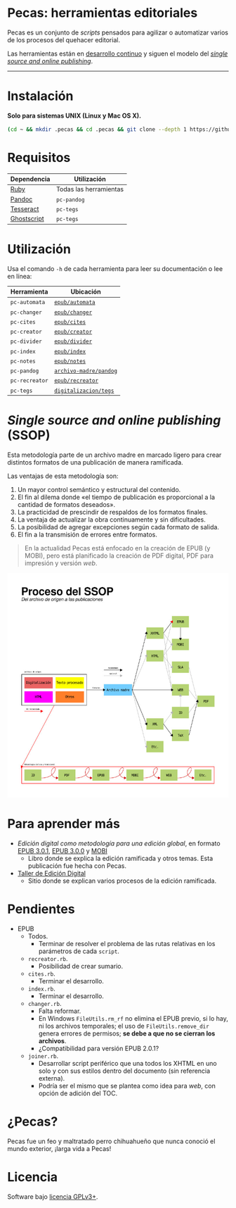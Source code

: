 # Pecas: herramientas editoriales

Pecas es un conjunto de *scripts* pensados para agilizar
o automatizar varios de los procesos del quehacer editorial.

Las herramientas están en [desarrollo continuo](https://es.wikipedia.org/wiki/Liberaci%C3%B3n_continua)
y siguen el modelo del [*single source and online publishing*](#single-source-and-online-publishing-ssop).

---

# Instalación

**Solo para sistemas UNIX (Linux y Mac OS X).**

```bash
(cd ~ && mkdir .pecas && cd .pecas && git clone --depth 1 https://github.com/NikaZhenya/pecas.git . && bash install.sh) && source ~/.bash_profile
```

# Requisitos

| Dependencia                                             | Utilización            |
|---------------------------------------------------------|------------------------|
| [Ruby](https://www.ruby-lang.org/es/)                   | Todas las herramientas |
| [Pandoc](http://pandoc.org/)                            | `pc-pandog`            |
| [Tesseract](https://github.com/tesseract-ocr/tesseract) | `pc-tegs`              |
| [Ghostscript](https://www.ghostscript.com/)             | `pc-tegs`              |

# Utilización

Usa el comando `-h` de cada herramienta para leer su documentación o lee en línea:

| Herramienta    | Ubicación                                                                                      |
|----------------|------------------------------------------------------------------------------------------------|
| `pc-automata`  | [`epub/automata`](https://github.com/NikaZhenya/pecas/tree/master/epub/automata)               |
| `pc-changer`   | [`epub/changer`](https://github.com/NikaZhenya/pecas/tree/master/epub/changer)                 |
| `pc-cites`     | [`epub/cites`](https://github.com/NikaZhenya/pecas/tree/master/epub/cites)                     |
| `pc-creator`   | [`epub/creator`](https://github.com/NikaZhenya/pecas/tree/master/epub/creator)                 |
| `pc-divider`   | [`epub/divider`](https://github.com/NikaZhenya/pecas/tree/master/epub/divider)                 |
| `pc-index`     | [`epub/index`](https://github.com/NikaZhenya/pecas/tree/master/epub/index)                     |
| `pc-notes`     | [`epub/notes`](https://github.com/NikaZhenya/pecas/tree/master/epub/notes)                     |
| `pc-pandog`    | [`archivo-madre/pandog`](https://github.com/NikaZhenya/pecas/tree/master/archivo-madre/pandog) |
| `pc-recreator` | [`epub/recreator`](https://github.com/NikaZhenya/pecas/tree/master/epub/recreator)             |
| `pc-tegs`      | [`digitalizacion/tegs`](https://github.com/NikaZhenya/pecas/tree/master/digitalizacion/tegs)   |

# *Single source and online publishing* (SSOP)

Esta metodología parte de un archivo madre en marcado ligero para crear
distintos formatos de una publicación de manera ramificada.

Las ventajas de esta metodología son:

1. Un mayor control semántico y estructural del contenido.
2. El fin al dilema donde «el tiempo de publicación es proporcional a la 
cantidad de formatos deseados».
3. La practicidad de prescindir de respaldos de los formatos finales.
4. La ventaja de actualizar la obra continuamente y sin dificultades.
5. La posibilidad de agregar excepciones según cada formato de salida.
6. El fin a la transmisión de errores entre formatos.

> En la actualidad Pecas está enfocado en la creación de EPUB (y MOBI), 
> pero está planificado la creación de PDF digital, PDF para impresión 
> y versión *web*.

![Flujo de trabajo](flujo-de-trabajo.jpg)

# Para aprender más

* *Edición digital como metodología para una edición global*, en formato [EPUB 3.0.1](https://github.com/NikaZhenya/entradas-eguaras/raw/master/ebooks/edicion_digital_como_metodologia_para_una_edicion_global.epub), [EPUB 3.0.0](https://github.com/NikaZhenya/entradas-eguaras/raw/master/ebooks/edicion_digital_como_metodologia_para_una_edicion_global_3-0-0.epub) y [MOBI](https://github.com/NikaZhenya/entradas-eguaras/raw/master/ebooks/edicion_digital_como_metodologia_para_una_edicion_global.mobi)
    * Libro donde se explica la edición ramificada y otros temas. Esta publicación fue hecha con Pecas.
* [Taller de Edición Digital](http://ted.cliteratu.re/)
    * Sitio donde se explican varios procesos de la edición ramificada.

# Pendientes

* EPUB
  * Todos.
    * Terminar de resolver el problema de las rutas relativas en los parámetros de cada `script`.
  * `recreator.rb`.
    * Posibilidad de crear sumario.
  * `cites.rb`.
    * Terminar el desarrollo.
  * `index.rb`.
    * Terminar el desarrollo.
  * `changer.rb`.
    * Falta reformar.
    * En Windows `FileUtils.rm_rf` no elimina el EPUB previo, si lo hay, ni los archivos temporales; el uso de `FileUtils.remove_dir` genera errores de permisos; **se debe a que no se cierran los archivos**.
    * ¿Compatibilidad para versión EPUB 2.0.1?
  * `joiner.rb`.
    * Desarrollar script periférico que una todos los XHTML en uno solo y con sus estilos dentro del documento (sin referencia externa).
    * Podría ser el mismo que se plantea como idea para *web*, con opción de adición del TOC.

# ¿Pecas?

Pecas fue un feo y maltratado perro chihuahueño que nunca conoció el mundo exterior, ¡larga vida a Pecas!

# Licencia

Software bajo [licencia GPLv3+](https://gnu.org/licenses/gpl.html).
